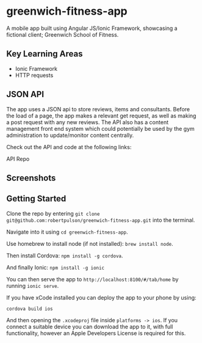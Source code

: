 # greenwich-fitness-app

A mobile app built using Angular JS/Ionic Framework, showcasing a fictional client; Greenwich School of Fitness.

## Key Learning Areas
* Ionic Framework
* HTTP requests

## JSON API
The app uses a JSON api to store reviews, items and consultants. Before the load of a page, the app makes a relevant get request, as well as making a post request with any new reviews. The API also has a content management front end system which could potentially be used by the gym administration to update/monitor content centrally.

Check out the API and code at the following links:

API
Repo

## Screenshots

## Getting Started

Clone the repo by entering `git clone git@github.com:robertpulson/greenwich-fitness-app.git` into the terminal.

Navigate into it using `cd greenwich-fitness-app`.

Use homebrew to install node (if not installed): `brew install node`.

Then install Cordova: `npm install -g cordova`.

And finally Ionic: `npm install -g ionic`

You can then serve the app to `http://localhost:8100/#/tab/home` by running `ionic serve`.

If you have xCode installed you can deploy the app to your phone by using:

`cordova build ios`

And then opening the `.xcodeproj` file inside `platforms -> ios`. If you connect a suitable device you can download the app to it, with full functionality, however an Apple Developers License is required for this.
